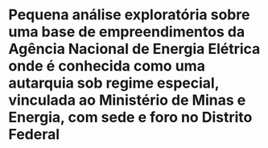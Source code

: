 # Pequena análise exploratória sobre uma base de empreendimentos da Agência Nacional de Energia Elétrica onde é conhecida como uma autarquia sob regime especial, vinculada ao Ministério de Minas e Energia, com sede e foro no Distrito Federal
